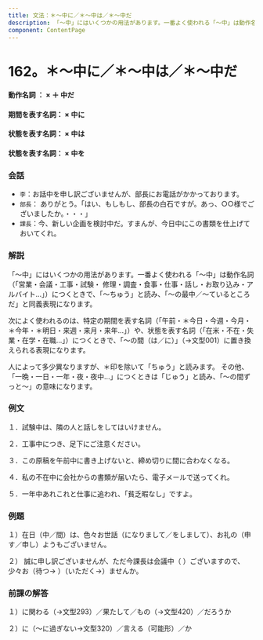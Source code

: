 ```yaml
---
title: 文法：＊～中に／＊～中は／＊～中だ
description: 「～中」にはいくつかの用法があります。一番よく使われる「～中」は動作名詞（「営業・会議・工事・試験・ 修理・調査・食事・仕事・話し・お取り込み・アルバイト…」）につくときで、「～ちゅう」と読み、「～の最中／～ているところだ」と同義表現になります。
component: ContentPage
---
```



# 162。＊～中に／＊～中は／＊～中だ
#### 動作名詞 ： × ＋ 中だ
#### 期間を表す名詞： × 中に
#### 状態を表す名詞： × 中は
#### 状態を表す名詞： × 中を
### 会話
- `李`：お話中を申し訳ございませんが、部長にお電話がかかっております。
- `部長`： ありがとう。「はい、もしもし、部長の白石ですが。あっ、○○様でございましたか。・・・」
- `課長`：今、新しい企画を検討中だ。すまんが、今日中にこの書類を仕上げておいてくれ。
### 解説
「～中」にはいくつかの用法があります。一番よく使われる「～中」は動作名詞（「営業・会議・工事・試験・ 修理・調査・食事・仕事・話し・お取り込み・アルバイト…」）につくときで、「～ちゅう」と読み、「～の最中／～ているところだ」と同義表現になります。

次によく使われるのは、特定の期間を表す名詞（「午前・＊今日・今週・今月・＊今年・＊明日・来週・来月・来年…」）や、状態を表す名詞（「在米・不在・失業・在学・在職…」）につくときで、「～の間（は／に）」（→文型001）に置き換えられる表現になります。

人によって多少異なりますが、＊印を除いて「ちゅう」と読みます。 その他、「一晩・一日・一年・夜・夜中…」につくときは「じゅう」と読み、「～の間ずっと～」の意味になります。
### 例文
１．試験中は、隣の人と話しをしてはいけません。

２．工事中につき、足下にご注意ください。

３．この原稿を午前中に書き上げないと、締め切りに間に合わなくなる。

４．私の不在中に会社からの書類が届いたら、電子メールで送ってくれ。

５．一年中あれこれと仕事に追われ、「貧乏暇なし」ですよ。
### 例題
１）在日（中／間）は、色々お世話（になりまして／をしまして）、お礼の（申す／申し）ようもございません。

２） 誠に申し訳ございませんが、ただ今課長は会議中（ ）ございますので、少々お（待つ→ ）（いただく→）ませんか。
### 前課の解答
１）に関わる（→文型293）／果たして／もの（→文型420）／だろうか

２）に（～に過ぎない→文型320）／言える（可能形）／か
